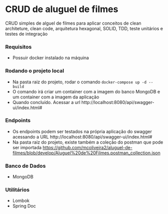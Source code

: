 # CRUD de aluguel de filmes

CRUD simples de alguel de filmes para aplicar conceitos de clean architeture, clean code, arquitetura hexagonal, SOLID, TDD, teste unitários e testes de integração

### Requisitos

- Possuir docker instalado na máquina

### Rodando o projeto local

- Na pasta raiz do projeto, rodar o comando ```docker-compose up -d --build```
- O comando irá criar um container com a imagem do banco MongoDB e um container com a imagem da aplicação
- Quando concluído. Acessar a url http://localhost:8080/api/swagger-ui/index.html#

### Endpoints
- Os endpoints podem ser testados na própria aplicação do swagger acessando a URL http://localhost:8080/api/swagger-ui/index.html#
- Na pasta raiz do projeto, existe também a coleção do postman que pode ser importada https://github.com/mcoliveira2/aluguel-de-filmes/blob/develop/Aluguel%20de%20Filmes.postman_collection.json

### Banco de Dados
- MongoDB

### Utilitários
- Lombok
- Spring Doc
